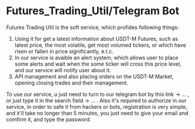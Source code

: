 # Futures_Trading_Util/Telegram Bot
Futures Trading Util is the soft service, which profides following things:
1. Using it for get a latest information about USDT-M Futures, such as latest price, the most volatile, get most volumed tickers, or which have risen or 
fallen in price significantly, e.t.c.
2. In our service is avaible an alert system, which allows user to place some alerts and wait when the some ticker will cross this price level, and our service will 
notify user about it. 
3. API management and also placing orders on the USDT-M Market, opening closing trades and their management. 

To use our service, u just need to turn to our telegram bot by this link -> ... , or just type it in the search field -> ... .
Also it's required to authorize in our service, in order to safe it from hackers or bots, registration is very simple, and it'll take
no longer than 5 minutes, you just need to give your email and comfirm it, and type the password.

